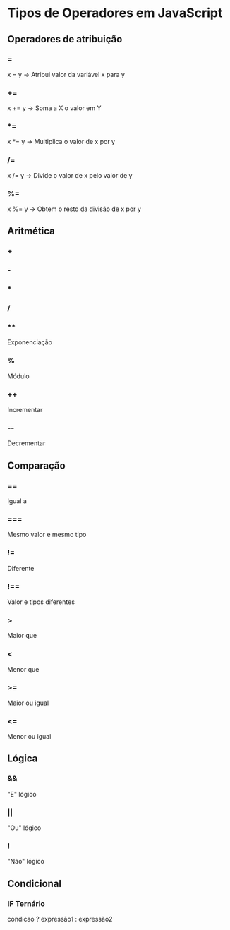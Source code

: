# Tipos de Operadores em JavaScript

## Operadores de atribuição

### =

x = y -> Atribui valor da variável x para y

### +=

x += y -> Soma a X o valor em Y

### \*=

x \*= y -> Multiplica o valor de x por y

### /=

x /= y -> Divide o valor de x pelo valor de y

### %=

x %= y -> Obtem o resto da divisão de x por y

## Aritmética

### +

### -

### \*

### /

### \*\*

Exponenciação

### %

Módulo

### ++

Incrementar

### --

Decrementar

## Comparação

### ==

Igual a

### ===

Mesmo valor e mesmo tipo

### !=

Diferente

### !==

Valor e tipos diferentes

### >

Maior que

### <

Menor que

### >=

Maior ou igual

### <=

Menor ou igual

## Lógica

### &&

"E" lógico

### ||

"Ou" lógico

### !

"Não" lógico

## Condicional

### IF Ternário

condicao ? expressão1 : expressão2
